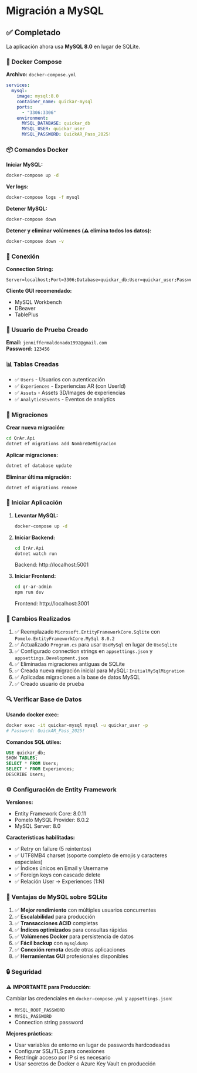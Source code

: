 # Migración a MySQL

## ✅ Completado

La aplicación ahora usa **MySQL 8.0** en lugar de SQLite.

### 🐳 Docker Compose

**Archivo:** `docker-compose.yml`

```yaml
services:
  mysql:
    image: mysql:8.0
    container_name: quickar-mysql
    ports:
      - "3306:3306"
    environment:
      MYSQL_DATABASE: quickar_db
      MYSQL_USER: quickar_user
      MYSQL_PASSWORD: QuickAR_Pass_2025!
```

### 📦 Comandos Docker

**Iniciar MySQL:**
```bash
docker-compose up -d
```

**Ver logs:**
```bash
docker-compose logs -f mysql
```

**Detener MySQL:**
```bash
docker-compose down
```

**Detener y eliminar volúmenes (⚠️ elimina todos los datos):**
```bash
docker-compose down -v
```

### 🔌 Conexión

**Connection String:**
```
Server=localhost;Port=3306;Database=quickar_db;User=quickar_user;Password=QuickAR_Pass_2025!;CharSet=utf8mb4;
```

**Cliente GUI recomendado:**
- MySQL Workbench
- DBeaver
- TablePlus

### 🔐 Usuario de Prueba Creado

**Email:** `jenniffermaldonado1992@gmail.com`  
**Password:** `123456`

### 📊 Tablas Creadas

- ✅ `Users` - Usuarios con autenticación
- ✅ `Experiences` - Experiencias AR (con UserId)
- ✅ `Assets` - Assets 3D/Images de experiencias
- ✅ `AnalyticsEvents` - Eventos de analytics

### 🔄 Migraciones

**Crear nueva migración:**
```bash
cd QrAr.Api
dotnet ef migrations add NombreDeMigracion
```

**Aplicar migraciones:**
```bash
dotnet ef database update
```

**Eliminar última migración:**
```bash
dotnet ef migrations remove
```

### 🚀 Iniciar Aplicación

1. **Levantar MySQL:**
   ```bash
   docker-compose up -d
   ```

2. **Iniciar Backend:**
   ```bash
   cd QrAr.Api
   dotnet watch run
   ```
   Backend: http://localhost:5001

3. **Iniciar Frontend:**
   ```bash
   cd qr-ar-admin
   npm run dev
   ```
   Frontend: http://localhost:3001

### 📝 Cambios Realizados

1. ✅ Reemplazado `Microsoft.EntityFrameworkCore.Sqlite` con `Pomelo.EntityFrameworkCore.MySql 8.0.2`
2. ✅ Actualizado `Program.cs` para usar `UseMySql` en lugar de `UseSqlite`
3. ✅ Configurado connection strings en `appsettings.json` y `appsettings.Development.json`
4. ✅ Eliminadas migraciones antiguas de SQLite
5. ✅ Creada nueva migración inicial para MySQL: `InitialMySqlMigration`
6. ✅ Aplicadas migraciones a la base de datos MySQL
7. ✅ Creado usuario de prueba

### 🔍 Verificar Base de Datos

**Usando docker exec:**
```bash
docker exec -it quickar-mysql mysql -u quickar_user -p
# Password: QuickAR_Pass_2025!
```

**Comandos SQL útiles:**
```sql
USE quickar_db;
SHOW TABLES;
SELECT * FROM Users;
SELECT * FROM Experiences;
DESCRIBE Users;
```

### ⚙️ Configuración de Entity Framework

**Versiones:**
- Entity Framework Core: 8.0.11
- Pomelo MySQL Provider: 8.0.2
- MySQL Server: 8.0

**Características habilitadas:**
- ✅ Retry on failure (5 reintentos)
- ✅ UTF8MB4 charset (soporte completo de emojis y caracteres especiales)
- ✅ Índices únicos en Email y Username
- ✅ Foreign keys con cascade delete
- ✅ Relación User → Experiences (1:N)

### 🎯 Ventajas de MySQL sobre SQLite

1. ✅ **Mejor rendimiento** con múltiples usuarios concurrentes
2. ✅ **Escalabilidad** para producción
3. ✅ **Transacciones ACID** completas
4. ✅ **Índices optimizados** para consultas rápidas
5. ✅ **Volúmenes Docker** para persistencia de datos
6. ✅ **Fácil backup** con `mysqldump`
7. ✅ **Conexión remota** desde otras aplicaciones
8. ✅ **Herramientas GUI** profesionales disponibles

### 🔒 Seguridad

**⚠️ IMPORTANTE para Producción:**

Cambiar las credenciales en `docker-compose.yml` y `appsettings.json`:
- `MYSQL_ROOT_PASSWORD`
- `MYSQL_PASSWORD`
- Connection string password

**Mejores prácticas:**
- Usar variables de entorno en lugar de passwords hardcodeadas
- Configurar SSL/TLS para conexiones
- Restringir acceso por IP si es necesario
- Usar secretos de Docker o Azure Key Vault en producción
